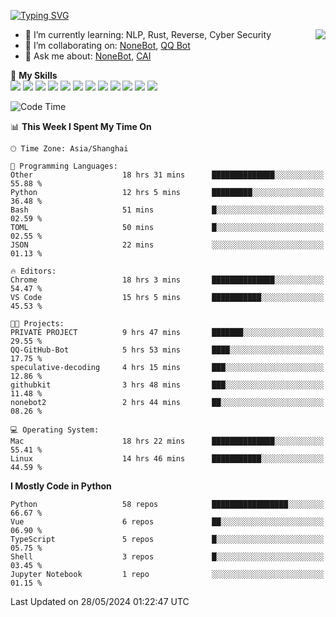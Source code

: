 [![Typing SVG](https://readme-typing-svg.herokuapp.com?size=25&duration=2500&color=8C43EA&vCenter=true&width=200&height=40&lines=Hi+there+%F0%9F%91%8B%F0%9F%8F%BB;I'm+yanyongyu)](https://git.io/typing-svg)

<a href="#">
  <img align="right" src="https://github-readme-stats.vercel.app/api?username=yanyongyu&count_private=true&show_icons=true&bg_color=15,f2f7fd,E0EAFC" />
</a>

- 🌱 I’m currently learning: NLP, Rust, Reverse, Cyber Security
- 👯 I’m collaborating on: [NoneBot](https://github.com/nonebot), [QQ Bot](https://github.com/Mrs4s/go-cqhttp)
- 💬 Ask me about: [NoneBot](https://github.com/nonebot), [CAI](https://github.com/cscs181/CAI)

🌟 **My Skills**  
![](https://img.shields.io/badge/-Python-3e74a2?style=flat-square&logo=Python&logoColor=fff)
![](https://img.shields.io/badge/-TypeScript-3178C6?style=flat-square&logo=TypeScript&logoColor=fff)
![](https://img.shields.io/badge/-Vue-4fc08d?style=flat-square&logo=Vue.js&logoColor=fff)
![](https://img.shields.io/badge/-React-2d98ce?style=flat-square&logo=React&logoColor=fff)
![](https://img.shields.io/badge/-FastAPI-009688?style=flat-square&logo=FastAPI&logoColor=fff)
![](https://img.shields.io/badge/-Linux-000000?style=flat-square&logo=Linux&logoColor=fff)
![](https://img.shields.io/badge/-Docker-2496ED?style=flat-square&logo=Docker&logoColor=fff)
![](https://img.shields.io/badge/-Kubernetes-326CE5?style=flat-square&logo=Kubernetes&logoColor=fff)
![](https://img.shields.io/badge/-GitHub%20Actions-2088FF?style=flat-square&logo=GitHubActions&logoColor=fff)
![](https://img.shields.io/badge/-PostgreSQL-4169E1?style=flat-square&logo=PostgreSQL&logoColor=fff)
![](https://img.shields.io/badge/-Redis-DC382D?style=flat-square&logo=Redis&logoColor=fff)
![](https://img.shields.io/badge/-MongoDB-47A248?style=flat-square&logo=MongoDB&logoColor=fff)

<!--START_SECTION:waka-->
![Code Time](http://img.shields.io/badge/Code%20Time-6%2C119%20hrs%2036%20mins-blue)

📊 **This Week I Spent My Time On** 

```text
🕑︎ Time Zone: Asia/Shanghai

💬 Programming Languages: 
Other                    18 hrs 31 mins      ██████████████░░░░░░░░░░░   55.88 % 
Python                   12 hrs 5 mins       █████████░░░░░░░░░░░░░░░░   36.48 % 
Bash                     51 mins             █░░░░░░░░░░░░░░░░░░░░░░░░   02.59 % 
TOML                     50 mins             █░░░░░░░░░░░░░░░░░░░░░░░░   02.55 % 
JSON                     22 mins             ░░░░░░░░░░░░░░░░░░░░░░░░░   01.13 % 

🔥 Editors: 
Chrome                   18 hrs 3 mins       ██████████████░░░░░░░░░░░   54.47 % 
VS Code                  15 hrs 5 mins       ███████████░░░░░░░░░░░░░░   45.53 % 

🐱‍💻 Projects: 
PRIVATE PROJECT          9 hrs 47 mins       ███████░░░░░░░░░░░░░░░░░░   29.55 % 
QQ-GitHub-Bot            5 hrs 53 mins       ████░░░░░░░░░░░░░░░░░░░░░   17.75 % 
speculative-decoding     4 hrs 15 mins       ███░░░░░░░░░░░░░░░░░░░░░░   12.86 % 
githubkit                3 hrs 48 mins       ███░░░░░░░░░░░░░░░░░░░░░░   11.48 % 
nonebot2                 2 hrs 44 mins       ██░░░░░░░░░░░░░░░░░░░░░░░   08.26 % 

💻 Operating System: 
Mac                      18 hrs 22 mins      ██████████████░░░░░░░░░░░   55.41 % 
Linux                    14 hrs 46 mins      ███████████░░░░░░░░░░░░░░   44.59 % 
```

**I Mostly Code in Python** 

```text
Python                   58 repos            █████████████████░░░░░░░░   66.67 % 
Vue                      6 repos             ██░░░░░░░░░░░░░░░░░░░░░░░   06.90 % 
TypeScript               5 repos             █░░░░░░░░░░░░░░░░░░░░░░░░   05.75 % 
Shell                    3 repos             █░░░░░░░░░░░░░░░░░░░░░░░░   03.45 % 
Jupyter Notebook         1 repo              ░░░░░░░░░░░░░░░░░░░░░░░░░   01.15 % 
```




 Last Updated on 28/05/2024 01:22:47 UTC
<!--END_SECTION:waka-->
